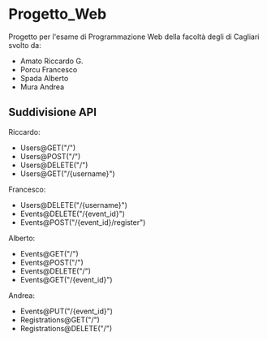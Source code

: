 # Progetto_Web
Progetto per l'esame di Programmazione Web della facoltà degli di Cagliari svolto da:
- Amato Riccardo G.
- Porcu Francesco
- Spada Alberto
- Mura Andrea

## Suddivisione API
Riccardo: 
- Users@GET("/")
- Users@POST("/")
- Users@DELETE("/")
- Users@GET("/{username}")

Francesco:
- Users@DELETE("/{username}")
- Events@DELETE("/{event_id}")
- Events@POST("/{event_id}/register")

Alberto:
- Events@GET("/")
- Events@POST("/")
- Events@DELETE("/")
- Events@GET("/{event_id}")

Andrea:
- Events@PUT("/{event_id}")
- Registrations@GET("/")
- Registrations@DELETE("/")
